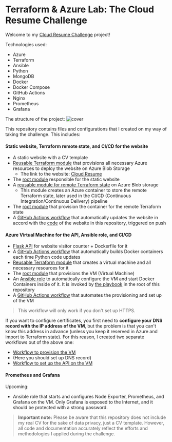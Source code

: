 # Terraform & Azure Lab: The Cloud Resume Challenge

Welcome to my [Cloud Resume Challenge](https://cloudresumechallenge.dev/) project! 

Technologies used:
- Azure
- Terraform
- Ansible
- Python
- MongoDB
- Docker
- Docker Compose
- GitHub Actions
- Nginx
- Prometheus
- Grafana

The structure of the project:
![cover](https://github.com/user-attachments/assets/25ea1746-3b42-4962-b3a7-6b45f91aa8ac)



This repository contains files and configurations that I created on my way of taking the challenge. 
This includes:
#### Static website, Terraform remote state, and CI/CD for the website
- A static website with a CV template
- [Reusable Terraform module](https://github.com/0xtr1gger/cloud_resume_challenge/tree/main/modules/static-website) that provisions all necessary Azure resources to deploy the website on Azure Blob Storage
	- The link to the website: [Cloud Resume](https://cloudresumenr5lobnx.blob.core.windows.net/web/index.html)
- The [root module](https://github.com/0xtr1gger/cloud_resume_challenge/tree/main/examples/static_website) responsible for the static website
- A [reusable module for remote Terraform state](https://github.com/0xtr1gger/cloud_resume_challenge/tree/main/modules/remote-tfstate) on Azure Blob storage
	- This module creates an Azure container to store the remote Terraform state, later used in the CI/CD (Continuous Integration/Continuous Delivery) pipeline
- The [root module](https://github.com/0xtr1gger/cloud_resume_challenge/tree/main/examples/state) that provision the container for the remote Terraform state
- A [GitHub Actions workflow](https://github.com/0xtr1gger/cloud_resume_challenge/blob/main/.github/workflows/static_website.yml) that automatically updates the website in accord with the [code](https://github.com/0xtr1gger/cloud_resume_challenge/tree/main/src/static) of the website in this repository, triggered on push
#### Azure Virtual Machine for the API, Ansible role, and CI/CD
- [Flask API](https://github.com/0xtr1gger/cloud_resume_challenge/tree/main/src/api-server) for website visitor counter + Dockerfile for it
- A [GitHub Actions workflow](https://github.com/0xtr1gger/cloud_resume_challenge/blob/main/.github/workflows/docker_builds.yml) that automatically builds Docker containers each time Python code updates
- [Reusable Terraform module](https://github.com/0xtr1gger/cloud_resume_challenge/tree/main/modules/azure-api-server) that creates a virtual machine and all necessary resources for it
- The [root module](https://github.com/0xtr1gger/cloud_resume_challenge/tree/main/examples/api_vm) that provisions the VM (Virtual Machine)
- An [Ansible role](https://github.com/0xtr1gger/cloud_resume_challenge/tree/main/roles/api-setup) to automatically configure the VM and start Docker Containers inside of it. It is invoked by [the playbook](https://github.com/0xtr1gger/cloud_resume_challenge/blob/main/playbook.yml) in the root of this repository
- A [GitHub Actions workflow](https://github.com/0xtr1gger/cloud_resume_challenge/blob/main/.github/workflows/api_setup.yml) that automates the provisioning and set up of the VM

>This workflow will only work if you don't set up HTTPS. 

If you want to configure certificates, you first need to **configure your DNS record with the IP address of the VM**, but the problem is that you can't know this address in advance (unless you keep it reserved in Azure and import to Terraform state). For this reason, I created two separate workflows out of the above one:
- [Workflow to provision the VM](https://github.com/0xtr1gger/cloud_resume_challenge/blob/main/.github/workflows/terraform_api_setup.yml)
- (Here you should set up DNS record)
- [Workflow to set up the API on the VM](https://github.com/0xtr1gger/cloud_resume_challenge/blob/main/.github/workflows/ansible_api_setup.yml)
#### Prometheus and Grafana

Upcoming:
- Ansible role that starts and configures Node Exporter, Prometheus, and Grafana on the VM. Only Grafana is exposed to the Internet, and it should be protected with a strong password.

>**Important note:**
>Please be aware that this repository does not include my real CV for the sake of data privacy, just a CV template. However, all code and documentation accurately reflect the efforts and methodologies I applied during the challenge.


